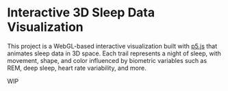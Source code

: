 # Interactive 3D Sleep Data Visualization

This project is a WebGL-based interactive visualization built with [p5.js](https://p5js.org/) that animates sleep data in 3D space. Each trail represents a night of sleep, with movement, shape, and color influenced by biometric variables such as REM, deep sleep, heart rate variability, and more.

WIP